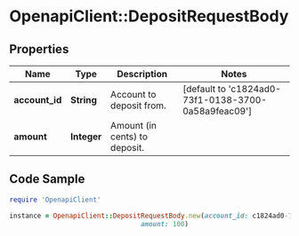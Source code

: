 # OpenapiClient::DepositRequestBody

## Properties

Name | Type | Description | Notes
------------ | ------------- | ------------- | -------------
**account_id** | **String** | Account to deposit from. | [default to &#39;c1824ad0-73f1-0138-3700-0a58a9feac09&#39;]
**amount** | **Integer** | Amount (in cents) to deposit. | 

## Code Sample

```ruby
require 'OpenapiClient'

instance = OpenapiClient::DepositRequestBody.new(account_id: c1824ad0-73f1-0138-3700-0a58a9feac09,
                                 amount: 100)
```


